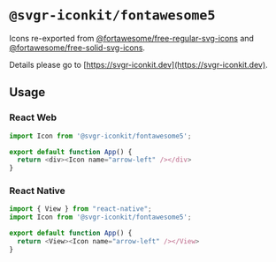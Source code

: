 # `@svgr-iconkit/fontawesome5`

Icons re-exported from [@fortawesome/free-regular-svg-icons](https://www.npmjs.com/package/@fortawesome/free-regular-svg-icons) and [@fortawesome/free-solid-svg-icons](https://www.npmjs.com/package/@fortawesome/free-solid-svg-icons).

Details please go to [https://svgr-iconkit.dev](https://svgr-iconkit.dev).

## Usage

### React Web

```javascript
import Icon from '@svgr-iconkit/fontawesome5';

export default function App() {
  return <div><Icon name="arrow-left" /></div>
}

```

### React Native

```javascript
import { View } from "react-native";
import Icon from '@svgr-iconkit/fontawesome5';

export default function App() {
  return <View><Icon name="arrow-left" /></View>
}

```
